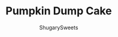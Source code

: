 ---
layout: ../../layouts/MarkdownPostLayout.astro
title: Pumpkin Dump Cake
author: ShugarySweets
pubDate: 2018-11-19
description: "Sweet and Salty, youll love this Pumpkin Crunch Cake recipe. With layers of pumpkin pie, yellow cake mix, and pecans, this pumpkin dump cake is a tried and true crowd pleaser!"
image_url: https://www.shugarysweets.com/wp-content/uploads/2018/11/pumpkin-crunch-cake-5.jpg
tags: ["Cake","American"]
calories: 341
protein: 4
carbohydrates: 45
fats: 17
fiber: 2
ingredients: ["1 can (15 ounce) pure pumpkin puree","1 can (12 ounce) evaporated milk","1 teaspoon ginger","1/2 teaspoon ground cloves","1/2 teaspoon nutmeg","2 teaspoons cinnamon","1/2 cup granulated sugar","1/2 cup light brown sugar, packed","3 large eggs","1 package dry yellow cake mix","1 cup chopped Pecans","3/4 cup unsalted butter, melted"]
serves: 15
time: "55 minutes"
prepTime: "10 minutes"
instructions: ["Preheat oven to 350 degrees F. You'll need a greased and floured 13x9 baking dish. I like to use baking spray for this cake.","To make the pumpkin base, in a large bowl, combine canned pumpkin, evaporated milk, spices, sugar, and eggs. Mix until well blended. Pour the pumpkin mixture into your prepared baking dish.","Next up, sprinkle a package of dry yellow cake mix over the top, spreading evenly. Top with chopped pecans and drizzle with melted butter. You can also skip melting the butter and just place cubes of butter on top.","Bake for about 45-50 minutes. You can serve this cake warm with whipped cream or vanilla ice cream. However, I love enjoying this cake cold with a little whipped topping and caramel sauce drizzled over the top!"]
nutrition: ["341 calories","45 grams carbohydrates","63 milligrams cholesterol","17 grams fat","2 grams fiber","4 grams protein","7 grams saturated fat","280 milligrams sodium","29 grams sugar","0 grams trans fat","9 grams unsaturated fat"]
---